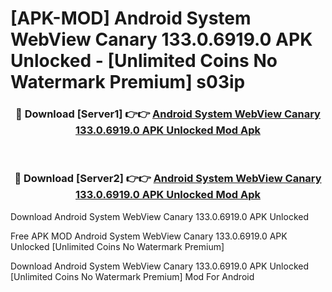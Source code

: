 # [APK-MOD] Android System WebView Canary 133.0.6919.0 APK Unlocked - [Unlimited Coins No Watermark Premium] s03ip



<div align="center">
<h3>🔴 Download [Server1] 👉👉 <a href="https://momento.my/?title=Android_System_WebView_Canary_133.0.6919.0_APK_Unlocked">Android System WebView Canary 133.0.6919.0 APK Unlocked Mod Apk</a></h3><br>

<h3>🔴 Download [Server2] 👉👉 <a href="https://momento.my/?title=Android_System_WebView_Canary_133.0.6919.0_APK_Unlocked">Android System WebView Canary 133.0.6919.0 APK Unlocked Mod Apk</a></h3>
</div>



Download Android System WebView Canary 133.0.6919.0 APK Unlocked 

Free APK MOD Android System WebView Canary 133.0.6919.0 APK Unlocked [Unlimited Coins No Watermark Premium]

Download Android System WebView Canary 133.0.6919.0 APK Unlocked [Unlimited Coins No Watermark Premium] Mod For Android
